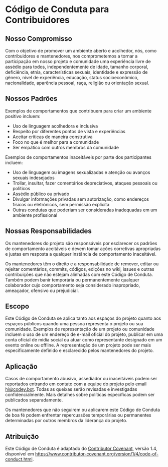 # Código de Conduta para Contribuidores

## Nosso Compromisso


Com o objetivo de promover um ambiente aberto e acolhedor, nós, como contribuidores e mantenedores, nos comprometemos a tornar a participação em nosso projeto e comunidade uma experiência livre de assédio para todos, independentemente de idade, tamanho corporal, deficiência, etnia, características sexuais, identidade e expressão de gênero, nível de experiência, educação, status socioeconômico, nacionalidade, aparência pessoal, raça, religião ou orientação sexual.

## Nossos Padrões

Exemplos de comportamentos que contribuem para criar um ambiente positivo incluem:

-   Uso de linguagem acolhedora e inclusiva
-   Respeito por diferentes pontos de vista e experiências
-   Aceitar críticas de maneira construtiva
-   Foco no que é melhor para a comunidade
-   Ser empático com outros membros da comunidade


Exemplos de comportamentos inaceitáveis por parte dos participantes incluem:

-   Uso de linguagem ou imagens sexualizadas e atenção ou avanços sexuais indesejados
-   Trollar, insultar, fazer comentários depreciativos, ataques pessoais ou políticos
-   Assédio público ou privado
-   Divulgar informações privadas sem autorização, como endereços físicos ou eletrônicos, sem permissão explícita
-   Outras condutas que poderiam ser consideradas inadequadas em um ambiente profissional

## Nossas Responsabilidades

Os mantenedores do projeto são responsáveis por esclarecer os padrões de comportamento aceitáveis e devem tomar ações corretivas apropriadas e justas em resposta a qualquer instância de comportamento inaceitável.

Os mantenedores têm o direito e a responsabilidade de remover, editar ou rejeitar comentários, commits, códigos, edições no wiki, issues e outras contribuições que não estejam alinhadas com este Código de Conduta. Também podem banir temporária ou permanentemente qualquer colaborador cujo comportamento seja considerado inapropriado, ameaçador, ofensivo ou prejudicial.

## Escopo

Este Código de Conduta se aplica tanto aos espaços do projeto quanto aos espaços públicos
quando uma pessoa representa o projeto ou sua comunidade. Exemplos de
representação de um projeto ou comunidade incluem o uso de um endereço de e-mail oficial do projeto,
publicar em uma conta oficial de mídia social ou atuar como representante designado
em um evento online ou offline. A representação de um projeto pode
ser mais especificamente definido e esclarecido pelos mantenedores do projeto.

## Aplicação

Casos de comportamento abusivo, assediador ou inaceitáveis podem ser reportados entrando em contato com a equipe do projeto pelo email hi@codey.bot. Todas as queixas serão revisadas e investigadas confidencialmente. Mais detalhes sobre políticas específicas podem ser publicados separadamente.

Os mantenedores que não seguirem ou aplicarem este Código de Conduta de boa fé podem enfrentar repercussões temporárias ou permanentes determinadas por outros membros da liderança do projeto.

## Atribuição

Este Código de Conduta é adaptado do [Contributor Covenant](https://www.contributor-covenant.org), versão 1.4, disponível em https://www.contributor-covenant.org/version/1/4/code-of-conduct.html.

